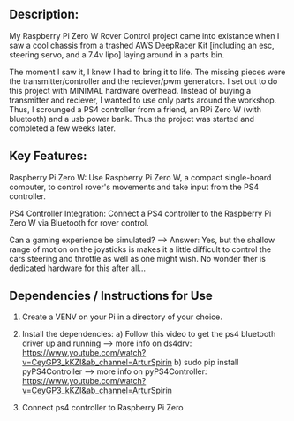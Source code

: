 ## Description:
My Raspberry Pi Zero W Rover Control project came into existance when I saw a cool chassis from a trashed AWS DeepRacer Kit [including an esc, steering servo, and a 7.4v lipo] laying around in a parts bin.

The moment I saw it, I knew I had to bring it to life. The missing pieces were the transmitter/controller and the reciever/pwm generators. I set out to do this project with MINIMAL hardware overhead. Instead of buying a transmitter and reciever, I wanted to use only parts around the workshop. Thus, I scrounged a PS4 controller from a friend, an RPi Zero W (with bluetooth) and a usb power bank. Thus the project was started and completed a few weeks later. 

## Key Features:

Raspberry Pi Zero W: Use Raspberry Pi Zero W, a compact single-board computer, to control rover's movements and take input from the PS4 controller.

PS4 Controller Integration: Connect a PS4 controller to the Raspberry Pi Zero W via Bluetooth for rover control.

Can a gaming experience be simulated? --> Answer: Yes, but the shallow range of motion on the joysticks is makes it a little difficult to control the cars steering and throttle as well as one might wish. No wonder ther is dedicated hardware for this after all...



## Dependencies / Instructions for Use

1. Create a VENV on your Pi in a directory of your choice.
2. Install the dependencies:
         a) Follow this video to get the ps4 bluetooth driver up and running -->
   more info on ds4drv: https://www.youtube.com/watch?v=CeyGP3_kKZI&ab_channel=ArturSpirin
         b) sudo pip install pyPS4Controller -->
   more info on pyPS4Controller:   https://www.youtube.com/watch?v=CeyGP3_kKZI&ab_channel=ArturSpirin

1. Connect ps4  controller to Raspberry Pi Zero
